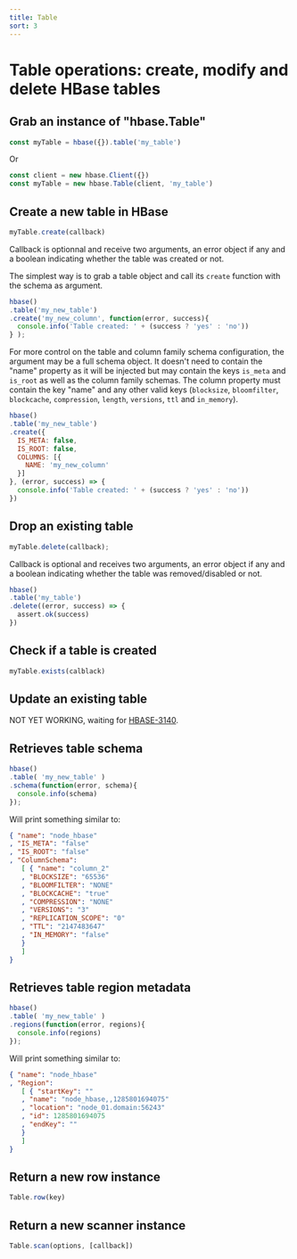 ```yaml
---
title: Table
sort: 3
---
```


# Table operations: create, modify and delete HBase tables

## Grab an instance of "hbase.Table"

```javascript
const myTable = hbase({}).table('my_table')
```

Or

```javascript
const client = new hbase.Client({})
const myTable = new hbase.Table(client, 'my_table')
```

## Create a new table in HBase

```javascript
myTable.create(callback)
```

Callback is optionnal and receive two arguments, an 
error object if any and a boolean indicating whether 
the table was created or not.

The simplest way is to grab a table object and call 
its `create` function with the schema as argument.

```javascript
hbase()
.table('my_new_table')
.create('my_new_column', function(error, success){
  console.info('Table created: ' + (success ? 'yes' : 'no'))
} );
```

For more control on the table and column family schema configuration, the
argument may be a full schema object. It doesn't need to contain the "name"
property as it will be injected but may  contain the keys `is_meta` and
`is_root` as well as the column family schemas. The column property must contain
the key "name" and any other valid keys (`blocksize`, `bloomfilter`,
`blockcache`, `compression`, `length`, `versions`, `ttl` and `in_memory`).

```javascript
hbase()
.table('my_new_table')
.create({
  IS_META: false,
  IS_ROOT: false,
  COLUMNS: [{
    NAME: 'my_new_column'
  }]
}, (error, success) => {
  console.info('Table created: ' + (success ? 'yes' : 'no'))
})
```

## Drop an existing table

```javascript
myTable.delete(callback);
```

Callback is optional and receives two arguments, an error object if any and a
boolean indicating whether the table was removed/disabled or not.

```javascript
hbase()
.table('my_table')
.delete((error, success) => {
  assert.ok(success)
})
```

## Check if a table is created

```javascript
myTable.exists(calblack)
```

## Update an existing table

NOT YET WORKING, waiting for [HBASE-3140](https://issues.apache.org/jira/browse/HBASE-3140).

## Retrieves table schema

```javascript
hbase()
.table( 'my_new_table' )
.schema(function(error, schema){
  console.info(schema)
});
```

Will print something similar to:

```json
{ "name": "node_hbase"
, "IS_META": "false"
, "IS_ROOT": "false"
, "ColumnSchema":
   [ { "name": "column_2"
   , "BLOCKSIZE": "65536"
   , "BLOOMFILTER": "NONE"
   , "BLOCKCACHE": "true"
   , "COMPRESSION": "NONE"
   , "VERSIONS": "3"
   , "REPLICATION_SCOPE": "0"
   , "TTL": "2147483647"
   , "IN_MEMORY": "false"
   }
   ]
}
```

## Retrieves table region metadata

```javascript
hbase()
.table( 'my_new_table' )
.regions(function(error, regions){
  console.info(regions)
});
```

Will print something similar to:

```json
{ "name": "node_hbase"
, "Region": 
   [ { "startKey": ""
   , "name": "node_hbase,,1285801694075"
   , "location": "node_01.domain:56243"
   , "id": 1285801694075
   , "endKey": ""
   }
   ]
}
```

## Return a new row instance

```javascript
Table.row(key)
```


## Return a new scanner instance

```javascript
Table.scan(options, [callback])
```
